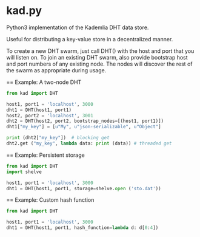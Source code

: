 kad.py
==========

Python3 implementation of the Kademlia DHT data store.

Useful for distributing a key-value store in a decentralized manner.

To create a new DHT swarm, just call DHT() with the host and port that you will listen on. To join an existing DHT swarm, also provide bootstrap host and port numbers of any existing node.  The nodes will discover the rest of the swarm as appropriate during usage.


== Example: A two-node DHT

```python
from kad import DHT

host1, port1 = 'localhost', 3000
dht1 = DHT(host1, port1)
host2, port2 = 'localhost', 3001
dht2 = DHT(host2, port2, bootstrap_nodes=[(host1, port1)])
dht1["my_key"] = [u"My", u"json-serializable", u"Object"]

print (dht2["my_key"])	# blocking get
dht2.get ("my_key", lambda data: print (data)) # threaded get
```

== Example: Persistent storage

```python
from kad import DHT
import shelve

host1, port1 = 'localhost', 3000
dht1 = DHT(host1, port1, storage=shelve.open ('sto.dat'))
```


== Example: Custom hash function

```python
from kad import DHT

host1, port1 = 'localhost', 3000
dht1 = DHT(host1, port1, hash_function=lambda d: d[0:4])
```
